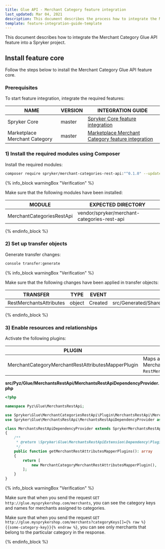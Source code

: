 ```yaml
---
title: Glue API - Merchant Category feature integration
last_updated: Mar 04, 2021
description: This document describes the process how to integrate the Merchant Category Glue API feature into a Spryker project.
template: feature-integration-guide-template
---
```


This document describes how to integrate the Merchant Category Glue API feature into a Spryker project.

## Install feature core

Follow the steps below to install the Merchant Category Glue API feature core.

### Prerequisites

To start feature integration, integrate the required features:

| NAME   | VERSION | INTEGRATION GUIDE   |
| ---------------- | ------ | ------------------ |
| Spryker Core   | master   | [Spryker Core feature integration](https://documentation.spryker.com/docs/spryker-core-feature-integration) |
| Marketplace Merchant Category | master  | [Marketplace Merchant Category feature integration](/docs/marketplace/dev/feature-integration-guides/merchant-category-feature-integration.html) |

### 1) Install the required modules using Composer

Install the required modules:

```bash
composer require spryker/merchant-categories-rest-api:"^0.1.0" --update-with-dependencies
```

{% info_block warningBox "Verification" %}

Make sure that the following modules have been installed:

| MODULE | EXPECTED DIRECTORY |
| -------------- | ----------------- |
| MerchantCategoriesRestApi | vendor/spryker/merchant-categories-rest-api |

{% endinfo_block %}

### 2) Set up transfer objects

Generate transfer changes:

```bash
console transfer:generate
```

{% info_block warningBox "Verification" %}

Make sure that the following changes have been applied in transfer objects:

| TRANSFER  | TYPE  | EVENT | PATH  |
| -------------- | ---- | ----- | ------------------ |
| RestMerchantsAttributes | object | Created | src/Generated/Shared/Transfer/RestMerchantsAttributes |

{% endinfo_block %}

### 3) Enable resources and relationships

Activate the following plugins:

| PLUGIN | SPECIFICATION | PREREQUISITES | NAMESPACE |
| --------------- | -------------- | ------------- | ----------------- |
| MerchantCategoryMerchantRestAttributesMapperPlugin | Maps active categories from MerchantStorageTransfer to `RestMerchantsAttributesTransfer`. |  | Spryker\Glue\MerchantCategoriesRestApi\Plugin\MerchantsRestApi |

**src/Pyz/Glue/MerchantsRestApi/MerchantsRestApiDependencyProvider.php**

```php
<?php

namespace Pyz\Glue\MerchantsRestApi;

use Spryker\Glue\MerchantCategoriesRestApi\Plugin\MerchantsRestApi\MerchantCategoryMerchantRestAttributesMapperPlugin;
use Spryker\Glue\MerchantsRestApi\MerchantsRestApiDependencyProvider as SprykerMerchantsRestApiDependencyProvider;

class MerchantsRestApiDependencyProvider extends SprykerMerchantsRestApiDependencyProvider
{
    /**
     * @return \Spryker\Glue\MerchantsRestApiExtension\Dependency\Plugin\MerchantRestAttributesMapperPluginInterface[]
     */
    public function getMerchantRestAttributesMapperPlugins(): array
    {
        return [
            new MerchantCategoryMerchantRestAttributesMapperPlugin(),
        ];
    }
}
```

{% info_block warningBox "Verification" %}

Make sure that when you send the request `GET http://glue.mysprykershop.com/merchants`, you can see the category keys and names for merchants assigned to categories.

Make sure that when you send the request `GET http://glue.mysprykershop.com/merchants?categoryKeys[]={% raw %}{{some-category-key}}{% endraw %}`, you can see only merchants that belong to the particular category in the response.

{% endinfo_block %}
